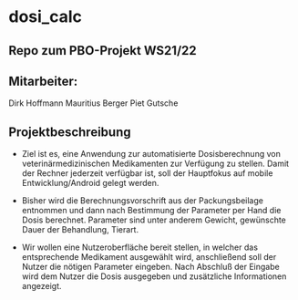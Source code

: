 # dosi_calc
## Repo zum PBO-Projekt WS21/22

## Mitarbeiter:
Dirk Hoffmann
Mauritius Berger
Piet Gutsche


## Projektbeschreibung 

* Ziel ist es, eine Anwendung zur automatisierte Dosisberechnung von veterinärmedizinischen Medikamenten zur Verfügung zu stellen.
Damit der Rechner jederzeit verfügbar ist, soll der Hauptfokus auf mobile Entwicklung/Android gelegt werden.

* Bisher wird die Berechnungsvorschrift aus der Packungsbeilage entnommen und dann nach Bestimmung der Parameter per Hand die Dosis berechnet.
Parameter sind unter anderem Gewicht, gewünschte Dauer der Behandlung, Tierart.

* Wir wollen eine Nutzeroberfläche bereit stellen, in welcher das entsprechende Medikament ausgewählt wird, anschließend soll der Nutzer die nötigen Parameter eingeben.
Nach Abschluß der Eingabe wird dem Nutzer die Dosis ausgegeben und zusätzliche Informationen angezeigt.



